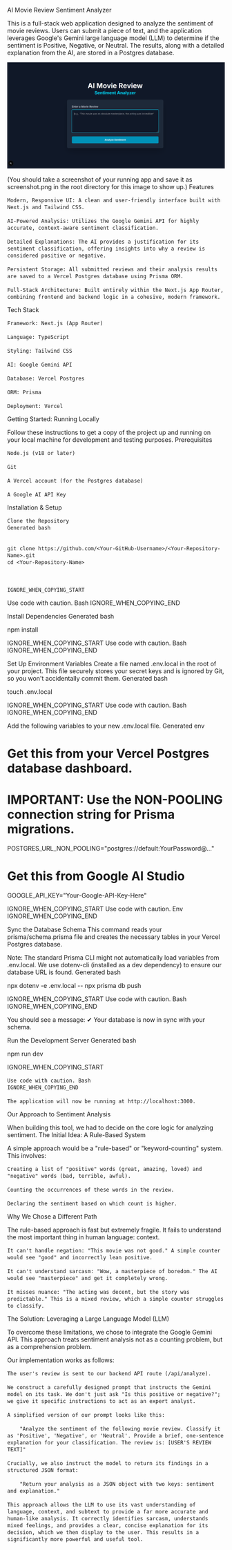 AI Movie Review Sentiment Analyzer

This is a full-stack web application designed to analyze the sentiment of movie reviews. Users can submit a piece of text, and the application leverages Google's Gemini large language model (LLM) to determine if the sentiment is Positive, Negative, or Neutral. The results, along with a detailed explanation from the AI, are stored in a Postgres database.

![alt text](./screenshot.png)


(You should take a screenshot of your running app and save it as screenshot.png in the root directory for this image to show up.)
Features

    Modern, Responsive UI: A clean and user-friendly interface built with Next.js and Tailwind CSS.

    AI-Powered Analysis: Utilizes the Google Gemini API for highly accurate, context-aware sentiment classification.

    Detailed Explanations: The AI provides a justification for its sentiment classification, offering insights into why a review is considered positive or negative.

    Persistent Storage: All submitted reviews and their analysis results are saved to a Vercel Postgres database using Prisma ORM.

    Full-Stack Architecture: Built entirely within the Next.js App Router, combining frontend and backend logic in a cohesive, modern framework.

Tech Stack

    Framework: Next.js (App Router)

    Language: TypeScript

    Styling: Tailwind CSS

    AI: Google Gemini API

    Database: Vercel Postgres

    ORM: Prisma

    Deployment: Vercel

Getting Started: Running Locally

Follow these instructions to get a copy of the project up and running on your local machine for development and testing purposes.
Prerequisites

    Node.js (v18 or later)

    Git

    A Vercel account (for the Postgres database)

    A Google AI API Key

Installation & Setup

    Clone the Repository
    Generated bash

          
    git clone https://github.com/<Your-GitHub-Username>/<Your-Repository-Name>.git
    cd <Your-Repository-Name>

        

    IGNORE_WHEN_COPYING_START

Use code with caution. Bash
IGNORE_WHEN_COPYING_END

Install Dependencies
Generated bash

      
npm install

    

IGNORE_WHEN_COPYING_START
Use code with caution. Bash
IGNORE_WHEN_COPYING_END

Set Up Environment Variables
Create a file named .env.local in the root of your project. This file securely stores your secret keys and is ignored by Git, so you won't accidentally commit them.
Generated bash

      
touch .env.local

    

IGNORE_WHEN_COPYING_START
Use code with caution. Bash
IGNORE_WHEN_COPYING_END

Add the following variables to your new .env.local file.
Generated env

      
# Get this from your Vercel Postgres database dashboard.
# IMPORTANT: Use the NON-POOLING connection string for Prisma migrations.
POSTGRES_URL_NON_POOLING="postgres://default:YourPassword@..."

# Get this from Google AI Studio
GOOGLE_API_KEY="Your-Google-API-Key-Here"

    

IGNORE_WHEN_COPYING_START
Use code with caution. Env
IGNORE_WHEN_COPYING_END

Sync the Database Schema
This command reads your prisma/schema.prisma file and creates the necessary tables in your Vercel Postgres database.

Note: The standard Prisma CLI might not automatically load variables from .env.local. We use dotenv-cli (installed as a dev dependency) to ensure our database URL is found.
Generated bash

      
npx dotenv -e .env.local -- npx prisma db push

    

IGNORE_WHEN_COPYING_START
Use code with caution. Bash
IGNORE_WHEN_COPYING_END

You should see a message: ✔ Your database is now in sync with your schema.

Run the Development Server
Generated bash

      
npm run dev

    

IGNORE_WHEN_COPYING_START

    Use code with caution. Bash
    IGNORE_WHEN_COPYING_END

    The application will now be running at http://localhost:3000.

Our Approach to Sentiment Analysis

When building this tool, we had to decide on the core logic for analyzing sentiment.
The Initial Idea: A Rule-Based System

A simple approach would be a "rule-based" or "keyword-counting" system. This involves:

    Creating a list of "positive" words (great, amazing, loved) and "negative" words (bad, terrible, awful).

    Counting the occurrences of these words in the review.

    Declaring the sentiment based on which count is higher.

Why We Chose a Different Path

The rule-based approach is fast but extremely fragile. It fails to understand the most important thing in human language: context.

    It can't handle negation: "This movie was not good." A simple counter would see "good" and incorrectly lean positive.

    It can't understand sarcasm: "Wow, a masterpiece of boredom." The AI would see "masterpiece" and get it completely wrong.

    It misses nuance: "The acting was decent, but the story was predictable." This is a mixed review, which a simple counter struggles to classify.

The Solution: Leveraging a Large Language Model (LLM)

To overcome these limitations, we chose to integrate the Google Gemini API. This approach treats sentiment analysis not as a counting problem, but as a comprehension problem.

Our implementation works as follows:

    The user's review is sent to our backend API route (/api/analyze).

    We construct a carefully designed prompt that instructs the Gemini model on its task. We don't just ask "Is this positive or negative?"; we give it specific instructions to act as an expert analyst.

    A simplified version of our prompt looks like this:

        "Analyze the sentiment of the following movie review. Classify it as 'Positive', 'Negative', or 'Neutral'. Provide a brief, one-sentence explanation for your classification. The review is: [USER'S REVIEW TEXT]"

    Crucially, we also instruct the model to return its findings in a structured JSON format:

        "Return your analysis as a JSON object with two keys: sentiment and explanation."

    This approach allows the LLM to use its vast understanding of language, context, and subtext to provide a far more accurate and human-like analysis. It correctly identifies sarcasm, understands mixed feelings, and provides a clear, concise explanation for its decision, which we then display to the user. This results in a significantly more powerful and useful tool.
